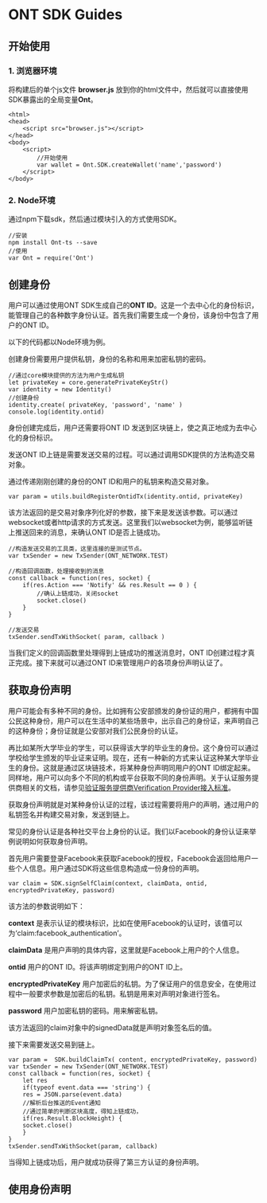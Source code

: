 # ONT SDK Guides

## 开始使用

### 1. 浏览器环境

将构建后的单个js文件 **browser.js** 放到你的html文件中，然后就可以直接使用SDK暴露出的全局变量**Ont**。

````
<html>
<head>
    <script src="browser.js"></script>
</head>
<body>
	<script>
		//开始使用
		var wallet = Ont.SDK.createWallet('name','password')
	</script>
</body>
````

### 2. Node环境

通过npm下载sdk，然后通过模块引入的方式使用SDK。

````
//安装
npm install Ont-ts --save
//使用
var Ont = require('Ont')
````

## 创建身份

用户可以通过使用ONT SDK生成自己的**ONT ID**。这是一个去中心化的身份标识，能管理自己的各种数字身份认证。首先我们需要生成一个身份，该身份中包含了用户的ONT ID。

以下的代码都以Node环境为例。

创建身份需要用户提供私钥，身份的名称和用来加密私钥的密码。

````
//通过core模块提供的方法为用户生成私钥
let privateKey = core.generatePrivateKeyStr()
var identity = new Identity()
//创建身份
identity.create( privateKey, 'password', 'name' )
console.log(identity.ontid)
````

身份创建完成后，用户还需要将ONT ID 发送到区块链上，使之真正地成为去中心化的身份标识。

发送ONT ID上链是需要发送交易的过程。可以通过调用SDK提供的方法构造交易对象。

通过传递刚刚创建的身份的ONT ID和用户的私钥来构造交易对象。

````
var param = utils.buildRegisterOntidTx(identity.ontid, privateKey)
````

该方法返回的是交易对象序列化好的参数，接下来是发送该参数。可以通过websocket或者http请求的方式发送。这里我们以websocket为例，能够监听链上推送回来的消息，来确认ONT ID是否上链成功。

````
//构造发送交易的工具类，这里连接的是测试节点。
var txSender = new TxSender(ONT_NETWORK.TEST)

//构造回调函数，处理接收到的消息
const callback = function(res, socket) {
    if(res.Action === 'Notify' && res.Result == 0 ) {
    	//确认上链成功，关闭socket
        socket.close()
    }
}

//发送交易
txSender.sendTxWithSocket( param, callback )
````

当我们定义的回调函数里处理得到上链成功的推送消息时，ONT ID创建过程才真正完成。接下来就可以通过ONT ID来管理用户的各项身份声明认证了。

## 获取身份声明

用户可能会有多种不同的身份。比如拥有公安部颁发的身份证的用户，都拥有中国公民这种身份，用户可以在生活中的某些场景中，出示自己的身份证，来声明自己的这种身份；身份证就是公安部对我们公民身份的认证。

再比如某所大学毕业的学生，可以获得该大学的毕业生的身份。这个身份可以通过学校给学生颁发的毕业证来证明。现在，还有一种新的方式来认证这种某大学毕业生的身份。这就是通过区块链技术，将某种身份声明同用户的ONT ID绑定起来。同样地，用户可以向多个不同的机构或平台获取不同的身份声明。关于认证服务提供商相关的文档，请参见[验证服务提供商Verification Provider接入标准](https://github.com/ONTIO-Community/ONT-ID/blob/master/docs/verification_provider_specification.md)。

获取身份声明就是对某种身份认证的过程，该过程需要将用户的声明，通过用户的私钥签名并构建交易对象，发送到链上。

常见的身份认证是各种社交平台上身份的认证。我们以Facebook的身份认证来举例说明如何获取身份声明。

 首先用户需要登录Facebook来获取Facebook的授权，Facebook会返回给用户一些个人信息。用户通过SDK将这些信息构造成一份身份的声明。

````
var claim = SDK.signSelfClaim(context, claimData, ontid, encryptedPrivateKey, password)
````

该方法的参数说明如下：

**context** 是表示认证的模块标识，比如在使用Facebook的认证时，该值可以为‘claim:facebook_authentication’。

**claimData** 是用户声明的具体内容，这里就是Facebook上用户的个人信息。

**ontid** 用户的ONT ID。将该声明绑定到用户的ONT ID上。

**encryptedPrivateKey** 用户加密后的私钥。为了保证用户的信息安全，在使用过程中一般要求参数是加密后的私钥。私钥是用来对声明对象进行签名。

**password** 用户加密私钥的密码。用来解密私钥。

该方法返回的claim对象中的signedData就是声明对象签名后的值。

接下来需要发送交易到链上。

````
var param =  SDK.buildClaimTx( content, encryptedPrivateKey, password)
var txSender = new TxSender(ONT_NETWORK.TEST)
const callback = function(res, socket) {
    let res 
    if(typeof event.data === 'string') {
    res = JSON.parse(event.data)
    //解析后台推送的Event通知
    //通过简单的判断区块高度，得知上链成功，
    if(res.Result.BlockHeight) {
    socket.close()
    }
}
txSender.sendTxWithSocket(param, callback)
````

当得知上链成功后，用户就成功获得了第三方认证的身份声明。

## 使用身份声明